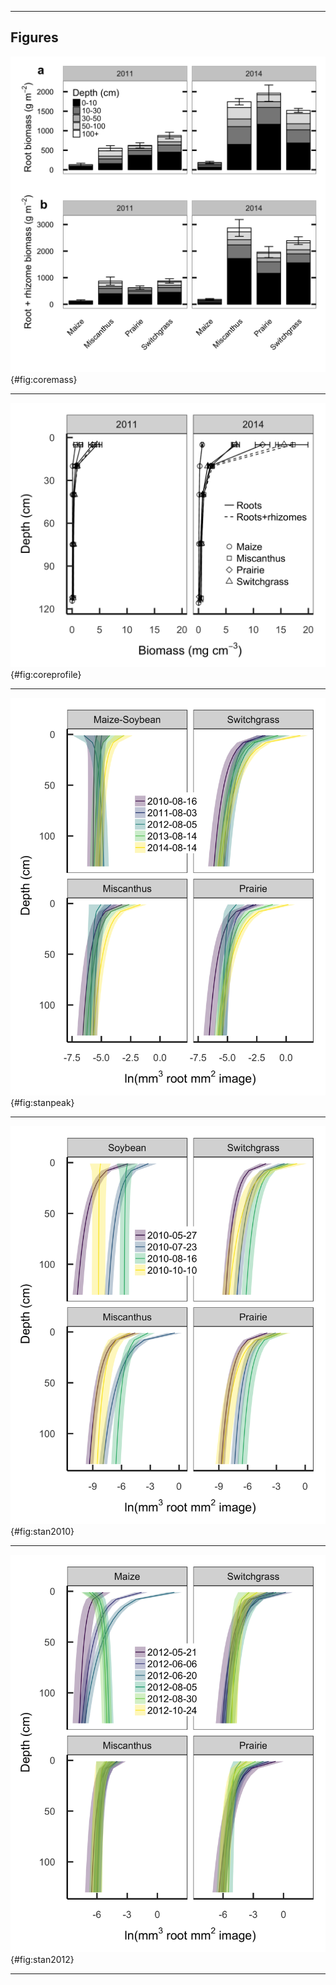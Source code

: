 
***

## Figures

![Biomass in roots and rhizomes of biofuel crops, as measured by coring in 2011 and again in 2014, divided by depth horizon. Error bars show mean ± 1 standard error of total profile biomass in each block. The 2011 data are re-plotted from [@AndersonTeixeira:2013bx].](figures/coremass.png){#fig:coremass}

***

![Depth profiles of root and root+rhizome mass measured by deep coring in 2011 (left) and again in 2014 (right). The 2011 data are replotted from [@AndersonTeixeira:2013bx].](figures/coreprofile.png){#fig:coreprofile}

***

![Mean ± 50% intervals of estimated root volume density from minirhizotron images collected at peak aboveground biomass each year from 2010-2014.](figures/stanfit-peak.png){#fig:stanpeak}

***

![Mean ± 50% intervals of estimated root volume density from minirhizotron images collected in summer 2010. Each color shows a different sampling session.](figures/stanfit-2010.png){#fig:stan2010}

***

![Mean ± 50% intervals of estimated root volume density from minirhizotron images collected in summer 2012. Each color shows a different sampling session.](figures/stanfit-2012.png){#fig:stan2012}

***
